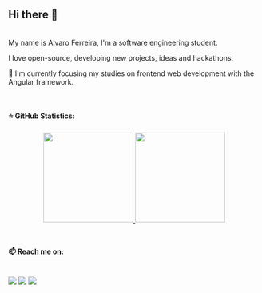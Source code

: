 ## Hi there 👋
</br>
My name is Alvaro Ferreira, I'm a software engineering student.

I love open-source, developing new projects, ideas and hackathons.

🌱 I'm currently focusing my studies on frontend web development with the Angular framework.

</br>

#### ⭐ GitHub Statistics:

<div align="center">
  <a href="https://github.com/alvaroaxsmith">
  <img height="180em" src="https://github-readme-stats.vercel.app/api?username=alvaroaxsmith&show_icons=true&theme=dracula&include_all_commits=true&count_private=true"/>
  <img height="180em" src="https://github-readme-stats.vercel.app/api/top-langs/?username=alvaroaxsmith&layout=compact&langs_count=7&theme=dracula"/>
</div>
<div style="display: inline_block"><br>

</div>
  
  ## 

  #### 📫 Reach me on:
  </br>
 
<div> 
  <a href="https://twitter.com/alvaroaxsmith" target="_blank"><img src="https://img.shields.io/badge/Twitter-%231999c9?style=for-the-badge&logo=twitter&logoColor=white" target="_blank"></a>
  <a href = "mailto:machadoferreiraalvaro@gmail.com"><img src="https://img.shields.io/badge/-Gmail-%23333?style=for-the-badge&logo=gmail&logoColor=white" target="_blank"></a>
  <a href="https://www.linkedin.com/in/alvaromachadoferreira/" target="_blank"><img src="https://img.shields.io/badge/-LinkedIn-%230077B5?style=for-the-badge&logo=linkedin&logoColor=white" target="_blank"></a> 




<!--
**alvaroaxsmith/alvaroaxsmith** is a ✨ _special_ ✨ repository because its `README.md` (this file) appears on your GitHub profile.

Here are some ideas to get you started:

- 🔭 I’m currently working on ...
- 🌱 I’m currently learning ...
- 👯 I’m looking to collaborate on ...
- 🤔 I’m looking for help with ...
- 💬 Ask me about ...
- 📫 How to reach me: ...
- 😄 Pronouns: ...
- ⚡ Fun fact: ...
-->
